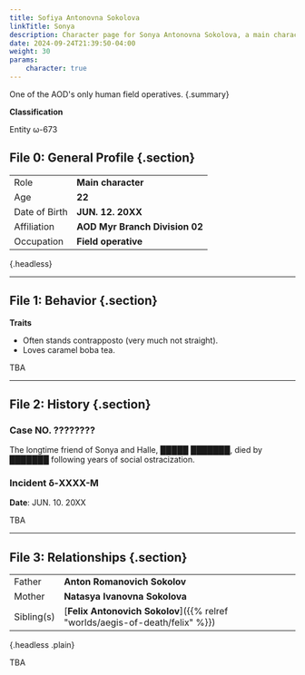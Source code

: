 ```yaml
---
title: Sofiya Antonovna Sokolova
linkTitle: Sonya
description: Character page for Sonya Antonovna Sokolova, a main character in Aegis of Death.
date: 2024-09-24T21:39:50-04:00
weight: 30
params:
    character: true
---
```


One of the AOD's only human field operatives.
{.summary}

<!--more-->

**Classification**

Entity ω-673

## File 0: General Profile {.section}

|               |                          |
| ------------- | ------------------------ |
| Role          | **Main character**       |
| Age           | **22**                   |
| Date of Birth | **JUN. 12. 20XX**        |
| Affiliation   | **AOD Myr Branch Division 02** |
| Occupation    | **Field operative**            |
{.headless}

***

## File 1: Behavior {.section}

**Traits**

- Often stands contrapposto (very much not straight).
- Loves caramel boba tea.

TBA

***

## File 2: History {.section}

### Case NO. ????????

The longtime friend of Sonya and Halle, █████ ███████, died by ███████ following
years of social ostracization.

### Incident δ-XXXX-M

**Date**: JUN. 10. 20XX

TBA

***

## File 3: Relationships {.section}

|            |                               |
| ---------- | ----------------------------- |
| Father     | **Anton Romanovich Sokolov**  |
| Mother     | **Natasya Ivanovna Sokolova** |
| Sibling(s) | [**Felix Antonovich Sokolov**]({{% relref "worlds/aegis-of-death/felix" %}}) |
{.headless .plain}

TBA
